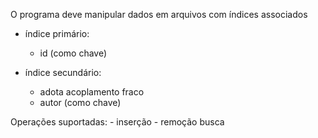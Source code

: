 O programa deve manipular dados em arquivos com índices associados

- índice primário:
    - id (como chave)

- índice secundário:
    - adota acoplamento fraco
    - autor (como chave)

Operações suportadas:
    - inserção
    - remoção
    busca
